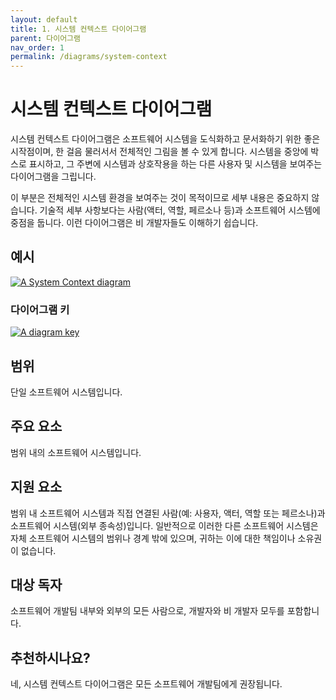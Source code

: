 ```yaml
---
layout: default
title: 1. 시스템 컨텍스트 다이어그램
parent: 다이어그램
nav_order: 1
permalink: /diagrams/system-context
---
```


# 시스템 컨텍스트 다이어그램

시스템 컨텍스트 다이어그램은 소프트웨어 시스템을 도식화하고 문서화하기 위한 좋은 시작점이며, 한 걸음 물러서서 전체적인 그림을 볼 수 있게 합니다. 시스템을 중앙에 박스로 표시하고, 그 주변에 시스템과 상호작용을 하는 다른 사용자 및 시스템을 보여주는 다이어그램을 그립니다.

이 부분은 전체적인 시스템 환경을 보여주는 것이 목적이므로 세부 내용은 중요하지 않습니다. 기술적 세부 사항보다는 사람(액터, 역할, 페르소나 등)과 소프트웨어 시스템에 중점을 둡니다. 이런 다이어그램은 비 개발자들도 이해하기 쉽습니다.

## 예시

[![A System Context diagram](https://static.structurizr.com/workspace/36141/diagrams/SystemContext.png)](https://static.structurizr.com/workspace/36141/diagrams/SystemContext.png)

### 다이어그램 키

[![A diagram key](https://static.structurizr.com/workspace/36141/diagrams/SystemContext-key.png)](https://static.structurizr.com/workspace/36141/diagrams/SystemContext-key.png)

## 범위

단일 소프트웨어 시스템입니다.

## 주요 요소

범위 내의 소프트웨어 시스템입니다.

## 지원 요소

범위 내 소프트웨어 시스템과 직접 연결된 사람(예: 사용자, 액터, 역할 또는 페르소나)과 소프트웨어 시스템(외부 종속성)입니다. 일반적으로 이러한 다른 소프트웨어 시스템은 자체 소프트웨어 시스템의 범위나 경계 밖에 있으며, 귀하는 이에 대한 책임이나 소유권이 없습니다.

## 대상 독자

소프트웨어 개발팀 내부와 외부의 모든 사람으로, 개발자와 비 개발자 모두를 포함합니다.

## 추천하시나요?

네, 시스템 컨텍스트 다이어그램은 모든 소프트웨어 개발팀에게 권장됩니다.

<script type="application/javascript" src="https://code.jquery.com/jquery-3.7.1.slim.min.js"></script>
<script type="application/javascript" src="/assets/c4model.js"></script>

